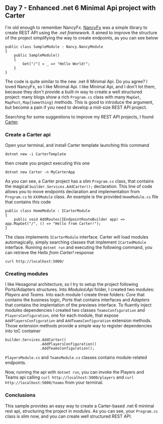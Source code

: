 ## Day 7 - Enhanced .net 6 Minimal Api project with Carter

I'm old enough to remember NancyFx. [NancyFx](http://nancyfx.org/) was a simple library to create REST API using the _.net framework_. It aimed to improve the structure of the project simplifying the way to create endpoints, as you can see below 
```
public class SampleModule : Nancy.NancyModule
{
    public SampleModule()
    {
        Get["/"] = _ => "Hello World!";
    }
}
```
The code is quite similar to the new .net 6 Minimal Api. Do you agree?
I loved NancyFx, so I like Minimal Api. I like Minimal Api, and I don't lot them, because they don't provide a built-in way to create a well structured project: many blogs show a rich `Program.cs` class with many `MapGet`, `MapPost`, `Map{Something}` methods. This is good to introduce the argument, but become a pain if you need to develop a mid-size REST API project.

Searching for some suggestions to improve my REST API projects, I found [Carter](https://github.com/CarterCommunity/Carter).

### Create a Carter api

Open your terminal, and install Carter template launching this command
```
dotnet new -i CarterTemplate
```
then create you project executing this one
```
dotnet new Carter -n MyCarterApp
```

As you can see, a Carter project has a slim `Program.cs` class, that contains the magical `builder.Services.AddCarter();` declaration.
This line of code allows you to move endpoints declaration and implementation from `Program.cs` to `XXXModule` class. An example is the provided `HomeModule.cs` file that contains this code
```
public class HomeModule : ICarterModule
{
    public void AddRoutes(IEndpointRouteBuilder app) => app.MapGet("/", () => "Hello from Carter!");
}
```
The class implements `ICarterModule` interface. Carter will load modules automagically, simply searching classes that implement `ICartedModule` interface.
Running `dotnet run` and executing the following command, you can retrieve the _Hello from Carter!_ response 
```
curl http://localhost:5000/
```

### Creating modules
I like Hexagonal architecture, so I try to setup the project following Ports/Adapters structures.
Into _Modules\Api_ folder, I created two modules: _Players_ and _Teams_.
Into each module I create three folders: _Core_ that contains the business logic, _Ports_ that contains interfaces and _Adapters_ that contains the implentation of the previews interface.
To fluently inject modules dependencies I created two classes `TeamsConfiguration` and `PlayersConfiguration`, one for each module, that expose `AddPlayersConfiguration` and `AddTeamsConfiguration` extension methods. Those extension methods provide a simple way to register dependencies into IoC container
```
builder.Services.AddCarter()
                .AddPlayersConfiguration()
                .AddTeamsConfiguration(); 
```

`PlayersModule.cs` and `TeamsModule.cs` classes contains module-related endpoints.

Now, running the api with `dotnet run`, you can invoke the Players and Teams api calling `curl http://localhost:5000/players` and `curl http://localhost:5000/teams` from your terminal.

### Conclusions
This sample provides an easy way to create a Carter-based .net 6 minimal rest api, structuring the project in _modules_.
As you can see, your `Program.cs` class is slim now, and you can create well structured REST API.